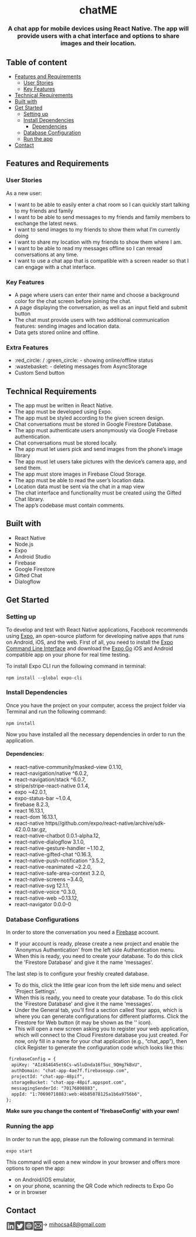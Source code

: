  <div align="center">
  <h1>chatME</h1>
    <h3>
      A chat app for mobile devices using React Native. The app will
      provide users with a chat interface and options to share images and their
      location.
    </h3>
 </div>

 <h2>Table of content</h2>

  + [Features and Requirements](#features)
      * [User Stories](#stories)
      * [Key Features](#key-features)
  + [Technical Requirements](#technical)
  + [Built with](#built)
  + [Get Started](#get-started)
      * [Setting up](#setting-up)
      + [Install Dependencies](#install-dep)
          * [Dependencies](#dependencies) 
      * [Database Configuration](#config)
      * [Run the app](#run)
  + [Contact](#contact)


<h2 id="features">Features and Requirements</h2>

<h3 id="stories">User Stories</h3>

<p>
  As a new user: 
</p>

<ul>
  <li>
    I want to be able to easily enter a chat room so I can quickly start talking to my
    friends and family
  </li>
  <li>
    I want to be able to send messages to my friends and family members to exchange
  the latest news.
  </li>
  <li>
     I want to send images to my friends to show them what I’m currently doing
  </li>
  <li>
     I want to share my location with my friends to show them where I am.
  </li>
  <li>
    I want to be able to read my messages offline so I can reread conversations at any
    time.
  </li>
  <li>
    I want to use a chat app that is compatible with a screen
    reader so that I can engage with a chat interface.
  </li>
</ul>

<h3 id="key-features">Key Features</h3>

<ul>
   <li>
    A page where users can enter their name and choose a background color for the chat screen
    before joining the chat.
  </li>
  <li>
    A page displaying the conversation, as well as an input field and submit button
  </li>
  <li>
    The chat must provide users with two additional communication features: sending images
    and location data.
  </li>
  <li>
    Data gets stored online and offline.
  </li>
</ul>


<h3 id="extra-features">Extra Features</h3>

<ul>
   <li>
   :red_circle: / :green_circle: - showing online/offline status
  </li>
  <li>
   :wastebasket: - deleting messages from AsyncStorage
  </li>
  <li>
    Custom Send button
  </li>
</ul>

<h2 id="technical">Technical Requirements</h2>

<ul>
  <li>
    The app must be written in React Native.
  </li>
  <li>
    The app must be developed using Expo.
  </li>
  <li>
     The app must be styled according to the given screen design.
  </li>
  <li>
     Chat conversations must be stored in Google Firestore Database.
  </li>
  <li>
    The app must authenticate users anonymously via Google Firebase authentication.
  </li>
  <li>
    Chat conversations must be stored locally.
  </li>
  <li>
    The app must let users pick and send images from the phone’s image library
  </li>
  <li>
    The app must let users take pictures with the device’s camera app, and send them.
  </li>
  <li>
    The app must store images in Firebase Cloud Storage.
  </li>
  <li>
     The app must be able to read the user’s location data.
  </li>
  <li>
    Location data must be sent via the chat in a map view
  </li>
  <li>
    The chat interface and functionality must be created using the Gifted Chat library.
  </li>
  <li>
    The app’s codebase must contain comments.
  </li>
</ul>

<h2 id="built">Built with</h2>

<ul>
  <li>React Native</li>
  <li>Node.js</li>
  <li>Expo</li>
  <li>Android Studio</li>
  <li>Firebase</li>
  <li>Google Firestore</li>
  <li>Gifted Chat</li>
  <li>Dialogflow</li>
</ul>


<h2 id="get-started">Get Started</h2>

<h3 id="setting-up">Setting up</h3>

  To develop and test with React Native applications, Facebook recommends using [Expo](https://docs.expo.dev/), an open-source platform for developing native apps that runs on Android, iOS, and the web. First of all, you need to install the [Expo Command Line Interface](https://docs.expo.dev/workflow/expo-cli/) and download the [Expo Go](https://docs.expo.dev/guides/sharing-preview-releases/#expo-go) iOS and Android compatible app on your phone for real time testing.

  To install Expo CLI run the following command in terminal:

  `npm install --global expo-cli`

<h3 id="install-dep">Install Dependencies</h3>

  Once you have the project on your computer, access the project folder via Terminal and run the following command:

  `npm install`

  Now you have installed all the necessary dependencies in order to run the application.

<h4 id="dependencies">Dependencies:</h4>

<ul>
  <li>react-native-community/masked-view 0.1.10,</li>
  <li>react-navigation/native ^6.0.2,</li>
  <li>react-navigation/stack ^6.0.7,</li>
  <li>stripe/stripe-react-native 0.1.4,</li>
  <li>expo ~42.0.1,</li>
  <li>expo-status-bar ~1.0.4,</li>
  <li>firebase 8.2.3,</li>
  <li>react 16.13.1,</li>
  <li>react-dom 16.13.1,</li>
  <li>react-native https//github.com/expo/react-native/archive/sdk-42.0.0.tar.gz,</li>
  <li>react-native-chatbot 0.0.1-alpha.12,</li>
  <li>react-native-dialogflow 3.1.0,</li>
  <li>react-native-gesture-handler ~1.10.2,</li>
  <li>react-native-gifted-chat ^0.16.3,</li>
  <li>react-native-push-notification ^3.5.2,</li>
  <li>react-native-reanimated ~2.2.0,</li>
  <li>react-native-safe-area-context 3.2.0,</li>
  <li>react-native-screens ~3.4.0,</li>
  <li>react-native-svg 12.1.1,</li>
  <li>react-native-voice ^0.3.0,</li>
  <li>react-native-web ~0.13.12,</li>
  <li>react-navigator 0.0.0-0</li>
</ul>

<h3 id="config">Database Configurations</h3>

In order to store the conversation you need a [Firebase](https://console.firebase.google.com/) account.<br> 
<ul>
  <li>If your account is ready, please create a new project and enable the 'Anonymus Authentication' from the left side Authentication menu.</li>
  <li> When this is ready, you need to create your database. To do this click the 'Firestore Database' and give it the name 'messages'.</li>
</ul>

The last step is to configure your freshly created database.

<ul>
  <li>To do this, click the little gear icon from the left side menu and select 'Project Settings'.</li>
  <li> When this is ready, you need to create your database. To do this click the 'Firestore Database' and give it the name 'messages'.</li>
  <li>Under the General tab, you’ll find a section called Your apps, which is where you can generate configurations for different platforms. Click the Firestore for Web button (it may be shown as the '</>' icon).</li>
  <li>This will open a new screen asking you to register your web application, which will connect to the Cloud Firestore database you just created. For now, only fill in a name for your chat application (e.g., “chat_app”), then click Register to generate the configuration code which looks like this:</li>
</ul>   

```javascriptconst
 firebaseConfig = { 
  apiKey: "AIzAS4G45et6Cs-wSluDnda16f5uc_9QHg7kBxU",
  authDomain: "chat-app-4ae7f.firebaseapp.com",
  projectId: "chat-app-48pif",
  storageBucket: "chat-app-48pif.appspot.com",
  messagingSenderId: "70176808883",
  appId: "1:70690718883:web:46b85078125a1b6a9756b6",
};
```

**Make sure you change the content of 'firebaseConfig' with your own!**

<h3 id="run">Running the app</h3>

In order to run the app, please run the following command in terminal:

`expo start`

This command will open a new window in your browser and offers more options to open the app: 
<ul>
  <li>on Android/iOS emulator,</li>
  <li>on your phone, scanning the QR Code which redirects to Expo Go</li>
  <li>or in browser</li>
</ul> 

<h2 id="contact">Contact</h2>

[<img align="left" alt="linkedin profile" width="25px" src="https://github.com/mihocsaszilard/chatME/blob/main/assets/linkedin.svg" />][linkedin]
[<img align="left" alt="twitter profile" width="25px" src="https://github.com/mihocsaszilard/chatME/blob/main/assets/twitter.svg" />][twitter]
[<img align="left" alt="portfolio website" width="25px" src="https://github.com/mihocsaszilard/chatME/blob/main/assets/website.svg" />][website]
[<img align="left" alt="send me an email" width="25px" src="https://github.com/mihocsaszilard/chatME/blob/main/assets/mail.svg" />](mailto:mihocsa48@gmail.com)-> <mihocsa48@gmail.com>


[linkedin]: https://www.linkedin.com/in/mihocsaszilard/
[twitter]: https://twitter.com/MihocsaS
[website]: https://mihocsaszilard.github.io/Portfolio-Website-CF/
